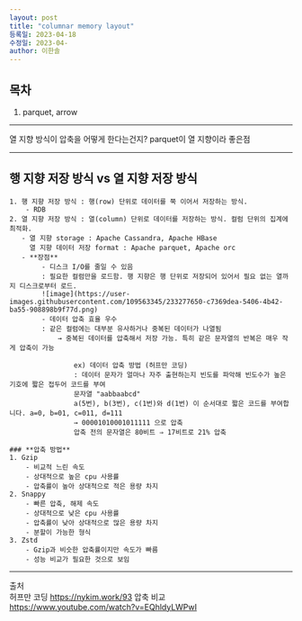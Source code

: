 ```yaml
---
layout: post
title: "columnar memory layout"
등록일: 2023-04-18
수정일: 2023-04-
author: 이한솔
---
```



## **목차**
1. parquet, arrow


---

열 지향 방식이 압축을 어떻게 한다는건지?
parquet이 열 지향이라 좋은점


---

## **행 지향 저장 방식 vs 열 지향 저장 방식**
    1. 행 지향 저장 방식 : 행(row) 단위로 데이터를 쭉 이어서 저장하는 방식.    
        - RDB    
    2. 열 지향 저장 방식 : 열(column) 단위로 데이터를 저장하는 방식. 컬럼 단위의 집계에 최적화.    
       - 열 지향 storage : Apache Cassandra, Apache HBase    
         열 지향 데이터 저장 format : Apache parquet, Apache orc    
       - **장점**
            - 디스크 I/O를 줄일 수 있음    
            : 필요한 컬럼만을 로드함. 행 지향은 행 단위로 저장되어 있어서 필요 없는 열까지 디스크로부터 로드.    
            ![image](https://user-images.githubusercontent.com/109563345/233277650-c7369dea-5406-4b42-ba55-908898b9f77d.png)
            - 데이터 압축 효율 우수    
            : 같은 컬럼에는 대부분 유사하거나 중복된 데이터가 나열됨     
                → 중복된 데이터를 압축해서 저장 가능. 특히 같은 문자열의 반복은 매우 작게 압축이 가능    

                    ex) 데이터 압축 방법 (허프만 코딩)        
                    : 데이터 문자가 얼마나 자주 출현하는지 빈도를 파악해 빈도수가 높은 기호에 짧은 접두어 코드를 부여    
                    문자열 "aabbaabcd"    
                    a(5번), b(3번), c(1번)와 d(1번) 이 순서대로 짧은 코드를 부여합니다. a=0, b=01, c=011, d=111    
                    → 00001010001011111 으로 압축    
                    압축 전의 문자열은 80비트 ⇒ 17비트로 21% 압축    
            
    ### **압축 방법**
    1. Gzip
        - 비교적 느린 속도
        - 상대적으로 높은 cpu 사용률
        - 압축률이 높아 상대적으로 적은 용량 차지
    2. Snappy
        - 빠른 압축, 해제 속도
        - 상대적으로 낮은 cpu 사용률
        - 압축률이 낮아 상대적으로 많은 용량 차지
        - 분할이 가능한 형식
    3. Zstd
        - Gzip과 비슷한 압축률이지만 속도가 빠름
        - 성능 비교가 필요한 것으로 보임

--- 

출처    
허프만 코딩 <https://nykim.work/93>
압축 비교 <https://www.youtube.com/watch?v=EQhldyLWPwI>
